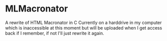 # MLMacronator
A rewrite of HTML Macronator in C
Currently on a harddrive in my computer which is inaccessible at this moment but will be uploaded when I get access back if I remember, if not I'll just rewrite it again.
